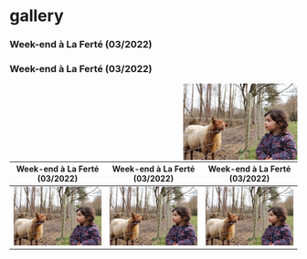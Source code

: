 # gallery

### Week-end à La Ferté (03/2022)
<div style="float:left">

</div>

### Week-end à La Ferté (03/2022) 
<div style="float:right">
<img src="https://github.com/Illymor/illymor.github.io/blob/main/gallery/2022.03-we-la-ferte.jpg" alt="drawing" width="200"/>
</div>


| Week-end à La Ferté (03/2022)  | Week-end à La Ferté (03/2022) | Week-end à La Ferté (03/2022) |
| ------------- | ------------- | ------------- |
| [<img src="https://github.com/Illymor/illymor.github.io/blob/main/gallery/2022.03-we-la-ferte.jpg" width="200">](http://google.com.au/)  | <img src="https://github.com/Illymor/illymor.github.io/blob/main/gallery/2022.03-we-la-ferte.jpg" alt="drawing" width="200"/>  | <img src="https://github.com/Illymor/illymor.github.io/blob/main/gallery/2022.03-we-la-ferte.jpg" alt="drawing" width="200"/>  |
